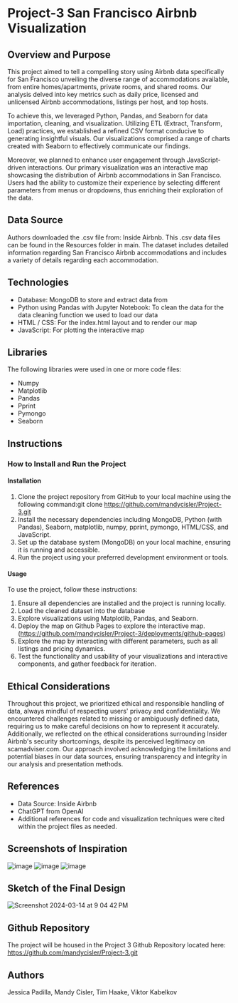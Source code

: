 # Project-3 San Francisco Airbnb Visualization
## Overview and Purpose
This project aimed to tell a compelling story using Airbnb data specifically for San Francisco unveiling the diverse range of accommodations available, from entire homes/apartments, private rooms, and shared rooms. Our analysis delved into key metrics such as daily price, licensed and unlicensed Airbnb accommodations, listings per host, and top hosts.

To achieve this, we leveraged Python, Pandas, and Seaborn for data importation, cleaning, and visualization. Utilizing ETL (Extract, Transform, Load) practices, we established a refined CSV format conducive to generating insightful visuals. Our visualizations comprised a range of charts created with Seaborn to effectively communicate our findings.

Moreover, we planned to enhance user engagement through JavaScript-driven interactions. Our primary visualization was an interactive map showcasing the distribution of Airbnb accommodations in San Francisco. Users had the ability to customize their experience by selecting different parameters from menus or dropdowns, thus enriching their exploration of the data.

## Data Source
Authors downloaded the .csv file from: Inside Airbnb. This .csv data files can be found in the Resources folder in main. The dataset includes detailed information regarding San Francisco Airbnb accommodations and includes a variety of details regarding each accommodation. 

## Technologies
* Database: MongoDB to store and extract data from
* Python using Pandas with Jupyter Notebook: To clean the data for the data cleaning function we used to load our data
* HTML / CSS: For the index.html layout and to render our map
* JavaScript: For plotting the interactive map

## Libraries
The following libraries were used in one or more code files:
* Numpy
* Matplotlib
* Pandas
* Pprint
* Pymongo
* Seaborn

## Instructions
### How to Install and Run the Project
#### Installation
1. Clone the project repository from GitHub to your local machine using the following command:git clone https://github.com/mandycisler/Project-3.git
2. Install the necessary dependencies including MongoDB, Python (with Pandas), Seaborn, matplotlib, numpy, pprint, pymongo, HTML/CSS, and JavaScript.
3. Set up the database system (MongoDB) on your local machine, ensuring it is running and accessible.
4. Run the project using your preferred development environment or tools.

#### Usage
To use the project, follow these instructions:

1. Ensure all dependencies are installed and the project is running locally.
2. Load the cleaned dataset into the database
3. Explore visualizations using Matplotlib, Pandas, and Seaborn. 
4. Deploy the map on Github Pages to explore the interactive map.(https://github.com/mandycisler/Project-3/deployments/github-pages)
5. Explore the map by interacting with different parameters, such as all listings and pricing dynamics.
6. Test the functionality and usability of your visualizations and interactive components, and gather feedback for iteration.

## Ethical Considerations
Throughout this project, we prioritized ethical and responsible handling of data, always mindful of respecting users' privacy and confidentiality. We encountered challenges related to missing or ambiguously defined data, requiring us to make careful decisions on how to represent it accurately. Additionally, we reflected on the ethical considerations surrounding Insider Airbnb's security shortcomings, despite its perceived legitimacy on scamadviser.com. Our approach involved acknowledging the limitations and potential biases in our data sources, ensuring transparency and integrity in our analysis and presentation methods.

## References
* Data Source: Inside Airbnb
* ChatGPT from OpenAI 
* Additional references for code and visualization techniques were cited within the project files as needed.

## Screenshots of Inspiration
![image](https://github.com/mandycisler/Project-3/assets/143036776/4040408a-f5df-4cf0-b70d-c063a2b9b702)
![image](https://github.com/mandycisler/Project-3/assets/98859030/71cd06f5-d495-4c82-90a3-4676824cdfaf)
![image](https://media.licdn.com/dms/image/D5612AQGjU4QWbmOvnQ/article-cover_image-shrink_600_2000/0/1696752047203?e=1715817600&v=beta&t=exKkx0IJf7CY2o1ELu1IC_1g3mf4raBZy-NB1pt1NxA)

## Sketch of the Final Design
![Screenshot 2024-03-14 at 9 04 42 PM](https://github.com/mandycisler/Project-3/assets/150471324/0f4ad9f9-033e-41e7-9553-1ec03ac0c289)

## Github Repository
The project will be housed in the Project 3 Github Repository located here: https://github.com/mandycisler/Project-3.git 

## Authors
Jessica Padilla, Mandy Cisler, Tim Haake, Viktor Kabelkov

